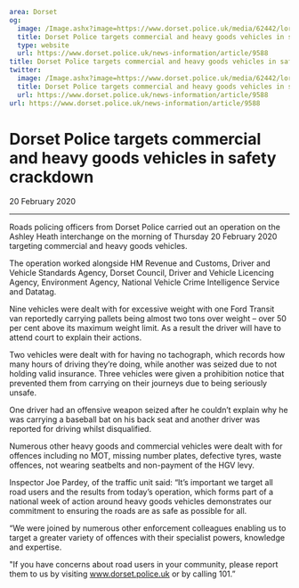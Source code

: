 ```yaml
area: Dorset
og:
  image: /Image.ashx?image=https://www.dorset.police.uk/media/62442/lorry-on-weigh-bridge_edited.jpg&amp;amp;width=150
  title: Dorset Police targets commercial and heavy goods vehicles in safety crackdown
  type: website
  url: https://www.dorset.police.uk/news-information/article/9588
title: Dorset Police targets commercial and heavy goods vehicles in safety crackdown |
twitter:
  image: /Image.ashx?image=https://www.dorset.police.uk/media/62442/lorry-on-weigh-bridge_edited.jpg&amp;amp;width=150
  title: Dorset Police targets commercial and heavy goods vehicles in safety crackdown
  url: https://www.dorset.police.uk/news-information/article/9588
url: https://www.dorset.police.uk/news-information/article/9588
```

# Dorset Police targets commercial and heavy goods vehicles in safety crackdown

20 February 2020

* * *

Roads policing officers from Dorset Police carried out an operation on the Ashley Heath interchange on the morning of Thursday 20 February 2020 targeting commercial and heavy goods vehicles.

The operation worked alongside HM Revenue and Customs, Driver and Vehicle Standards Agency, Dorset Council, Driver and Vehicle Licencing Agency, Environment Agency, National Vehicle Crime Intelligence Service and Datatag.

Nine vehicles were dealt with for excessive weight with one Ford Transit van reportedly carrying pallets being almost two tons over weight – over 50 per cent above its maximum weight limit. As a result the driver will have to attend court to explain their actions.

Two vehicles were dealt with for having no tachograph, which records how many hours of driving they’re doing, while another was seized due to not holding valid insurance. Three vehicles were given a prohibition notice that prevented them from carrying on their journeys due to being seriously unsafe.

One driver had an offensive weapon seized after he couldn’t explain why he was carrying a baseball bat on his back seat and another driver was reported for driving whilst disqualified.

Numerous other heavy goods and commercial vehicles were dealt with for offences including no MOT, missing number plates, defective tyres, waste offences, not wearing seatbelts and non-payment of the HGV levy.

Inspector Joe Pardey, of the traffic unit said: “It’s important we target all road users and the results from today’s operation, which forms part of a national week of action around heavy goods vehicles demonstrates our commitment to ensuring the roads are as safe as possible for all.

“We were joined by numerous other enforcement colleagues enabling us to target a greater variety of offences with their specialist powers, knowledge and expertise.

"If you have concerns about road users in your community, please report them to us by visiting www.dorset.police.uk or by calling 101.”
